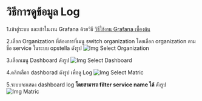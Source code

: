 # วิธีการดูข้อมูล Log

1.เข้าสู่ระบบ และเข้าในงาน Grafana ด้วยวิธี [วิธีใช้งาน Grafana เบื้องต้น](../)

2.เลือก Organization ที่ต้องการที่เมนู switch organization โดยเลือก organization ตามชื่อ service ในระบบ opstella ดังรูป
![Img Select Organization](/images/usecase/monitor-application/14.png)

3.เลือกเมนู Dashboard ดังรูป
![Img Select Dashboard](/images/usecase/monitor-application/15.png)

4.คลิกเลือก dashborad ดังรูป เพื่อดู Log
![Img Select Matric](/images/usecase/monitor-application/06.png)

5.ระบบจะแสดง dashboard log **โดยสามารถ filter service name ได้** ดังรูป
![Img Matric](/images/usecase/monitor-application/10.png)
